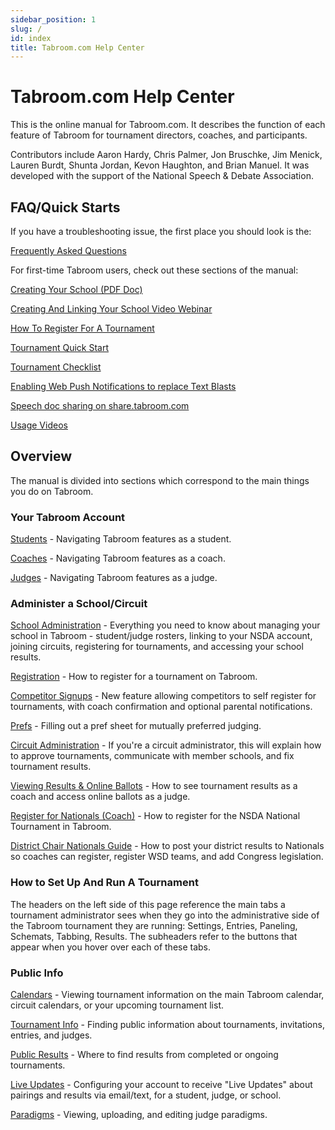 ```yaml
---
sidebar_position: 1
slug: /
id: index
title: Tabroom.com Help Center
---
```


# Tabroom.com Help Center

This is the online manual for Tabroom.com. It describes the function of each feature of Tabroom for tournament directors, coaches, and participants.

Contributors include Aaron Hardy, Chris Palmer, Jon Bruschke, Jim Menick, Lauren Burdt, Shunta Jordan, Kevon Haughton, and Brian Manuel. It was developed with the support of the National Speech & Debate Association.

## FAQ/Quick Starts

If you have a troubleshooting issue, the first place you should look is the:

[Frequently Asked Questions](overview/faq)

For first-time Tabroom users, check out these sections of the manual:

[Creating Your School (PDF Doc)](/uploads/Creating_and_Connecting_Account_Tabroom_Lisa_Webinar_(1).pdf)

[Creating And Linking Your School Video Webinar](https://www.speechanddebate.org/creating-linking-account-tabroom/)

[How To Register For A Tournament](administration/registration)

[Tournament Quick Start](overview/quick-start)

[Tournament Checklist](overview/checklist)

[Enabling Web Push Notifications to replace Text
Blasts](https://docs.google.com/document/d/12jVaG0oITTU2gsOwMc3Fs5TY0GUCC0ekq5RsLD0EPjI)

[Speech doc sharing on share.tabroom.com](settings/tabroom-share)

[Usage Videos](overview/videos)

## Overview

The manual is divided into sections which correspond to the main things you do on Tabroom.

### Your Tabroom Account

[Students](account/students) - Navigating Tabroom features as a
student.

[Coaches](account/coaches) - Navigating Tabroom features as a coach.

[Judges](account/judges) - Navigating Tabroom features as a judge.

### Administer a School/Circuit

[School Administration](administration/school-administration) - Everything you need to know about managing your school in Tabroom - student/judge rosters, linking to your NSDA account, joining circuits, registering for tournaments, and accessing your school results.

[Registration](administration/registration) - How to register for a tournament on Tabroom.

[Competitor Signups](administration/competitor-signups) - New feature allowing competitors to self register for tournaments, with coach confirmation and optional parental notifications.

[Prefs](administration/prefs) - Filling out a pref sheet for mutually preferred judging.

[Circuit Administration](administration/circuit-administration) - If you're a circuit administrator, this will explain how to approve tournaments, communicate with member schools, and fix tournament results.

[Viewing Results & Online Ballots](administration/viewing-results) - How to see tournament results as a coach and access online ballots as a judge.

[Register for Nationals (Coach)](administration/nationals-registration) - How to register for the NSDA National Tournament in Tabroom.

[District Chair Nationals Guide](administration/district-chair-nationals-guide) - How to post your district results to Nationals so coaches can register, register WSD teams, and add Congress legislation.

### How to Set Up And Run A Tournament

The headers on the left side of this page reference the main tabs a tournament administrator sees when they go into the administrative side of the Tabroom tournament they are running: Settings, Entries, Paneling, Schemats, Tabbing, Results. The subheaders refer to the buttons that appear when you hover over each of these tabs.

### Public Info

[Calendars](public/calendars) - Viewing tournament information on
the main Tabroom calendar, circuit calendars, or your upcoming
tournament list.

[Tournament Info](public/tournament-info) - Finding public
information about tournaments, invitations, entries, and judges.

[Public Results](public/public-results) - Where to find results from
completed or ongoing tournaments.

[Live Updates](public/live-updates) - Configuring your account to
receive "Live Updates" about pairings and results via email/text, for a
student, judge, or school.

[Paradigms](public/paradigms) - Viewing, uploading, and editing
judge paradigms.
